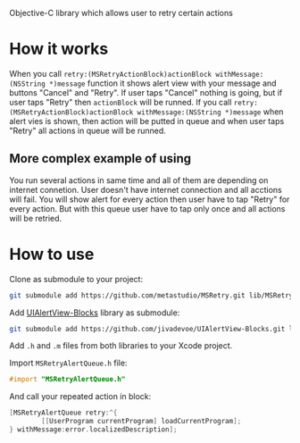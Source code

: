 Objective-C library which allows user to retry certain actions

# How it works

When you call `retry:(MSRetryActionBlock)actionBlock withMessage:(NSString *)message`
function it shows alert view with your message and buttons "Cancel" and "Retry".
If user taps "Cancel" nothing is going, but if user taps "Retry" then `actionBlock`
will be runned. If you call `retry:(MSRetryActionBlock)actionBlock withMessage:(NSString *)message`
when alert vies is shown, then action will be putted in queue and when user
taps "Retry" all actions in queue will be runned.

## More complex example of using

You run several actions in same time and all of them are depending on
internet connetion. User doesn't have internet connection and all acctions will fail.
You will show alert for every action then user have to tap "Retry" for every
action. But with this queue user have to tap only once and all actions will
be retried.

# How to use

Clone as submodule to your project:

```sh
git submodule add https://github.com/metastudio/MSRetry.git lib/MSRetry
```

Add [UIAlertView-Blocks](https://github.com/jivadevoe/UIAlertView-Blocks) library as submodule:

```sh
git submodule add https://github.com/jivadevoe/UIAlertView-Blocks.git lib/UIAlertView-Blocks
```

Add `.h` and `.m` files from both libraries to your Xcode project.

Import `MSRetryAlertQueue.h` file:

```objective-c
#import "MSRetryAlertQueue.h"
```

And call your repeated action in block:

```objective-c
[MSRetryAlertQueue retry:^{
        [[UserProgram currentProgram] loadCurrentProgram];
} withMessage:error.localizedDescription];
```
